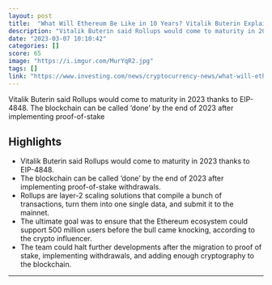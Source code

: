 ```yaml
---
layout: post
title:  "What Will Ethereum Be Like in 10 Years? Vitalik Buterin Explains"
description: "Vitalik Buterin said Rollups would come to maturity in 2023 thanks to EIP-4848. The blockchain can be called ‘done’ by the end of 2023 after implementing proof-of-stake"
date: "2023-03-07 10:10:42"
categories: []
score: 65
image: "https://i.imgur.com/MurYqR2.jpg"
tags: []
link: "https://www.investing.com/news/cryptocurrency-news/what-will-ethereum-be-like-in-10-years-vitalik-buterin-explains-3022841"
---
```


Vitalik Buterin said Rollups would come to maturity in 2023 thanks to EIP-4848. The blockchain can be called ‘done’ by the end of 2023 after implementing proof-of-stake

## Highlights

- Vitalik Buterin said Rollups would come to maturity in 2023 thanks to EIP-4848.
- The blockchain can be called ‘done’ by the end of 2023 after implementing proof-of-stake withdrawals.
- Rollups are layer-2 scaling solutions that compile a bunch of transactions, turn them into one single data, and submit it to the mainnet.
- The ultimate goal was to ensure that the Ethereum ecosystem could support 500 million users before the bull came knocking, according to the crypto influencer.
- The team could halt further developments after the migration to proof of stake, implementing withdrawals, and adding enough cryptography to the blockchain.

---
